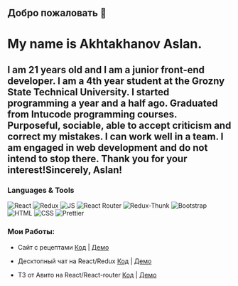 ## Добро пожаловать 👋
# My name is Akhtakhanov Aslan.
## I am 21 years old and I am a junior front-end developer. I am a 4th year student at the Grozny State Technical University. I started programming a year and a half ago. Graduated from Intucode programming courses. Purposeful, sociable, able to accept criticism and correct my mistakes. I can work well in a team. I am engaged in web development and do not intend to stop there. Thank you for your interest!Sincerely, Aslan!

### Languages & Tools
![React](https://img.shields.io/badge/REACT-000?style=for-the-badge&logo=REACT)
![Redux](https://img.shields.io/badge/REDUX-000?style=for-the-badge&logo=Redux&logoColor=violet)
![JS](https://img.shields.io/badge/JavaScript-000?style=for-the-badge&logo=JavaScript&logoColor=yellow)
![React Router](https://img.shields.io/badge/ReactRouter-000?style=for-the-badge&logo=ReactRouter&logoColor=yellow)
![Redux-Thunk](https://img.shields.io/badge/ReduxThunk-000?style=for-the-badge&logo=&logoColor=1)
![Bootstrap](https://img.shields.io/badge/Bootstrap-000?style=for-the-badge&logo=Bootstrap)
![HTML](https://img.shields.io/badge/HTML-000?style=for-the-badge&logo=html&logoColor=red)
![CSS](https://img.shields.io/badge/CSS-000?style=for-the-badge&logo=css&logoColor=fff)
![Prettier](https://img.shields.io/badge/Prettier-000?style=for-the-badge&logo=Prettier&logoColor=yellow)

### Мои Работы:

- Сайт с рецептами
  [Код](https://github.com/aslan9569/recipes) | [Демо](https://recipes-application-react.herokuapp.com/)

- Десктопный чат на React/Redux
  [Код](https://github.com/aslan9569/react-chat) | [Демо](https://boiling-peak-29085.herokuapp.com/)

- ТЗ от Авито на React/React-router
  [Код](https://github.com/aslan9569/avito-test-app) | [Демо](https://avito-test-app.herokuapp.com/237)





